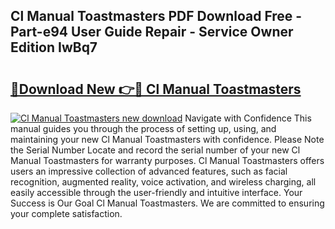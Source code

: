 ## Cl Manual Toastmasters PDF Download Free - Part-e94 User Guide Repair - Service Owner Edition IwBq7

# <h2><a href="http://bc39876.oget.top/?id=Cl+Manual+Toastmasters">🔗Download New 👉🔴 Cl Manual Toastmasters</a></h2>

[![Cl Manual Toastmasters new download](https://i.imgur.com/5g1atiW.png)](http://bc39876.oget.top/?id=Cl+Manual+Toastmasters)
Navigate with Confidence This manual guides you through the process of setting up, using, and maintaining your new Cl Manual Toastmasters with confidence. Please Note the Serial Number Locate and record the serial number of your new Cl Manual Toastmasters for warranty purposes. Cl Manual Toastmasters offers users an impressive collection of advanced features, such as facial recognition, augmented reality, voice activation, and wireless charging, all easily accessible through the user-friendly and intuitive interface. Your Success is Our Goal Cl Manual Toastmasters. We are committed to ensuring your complete satisfaction.
